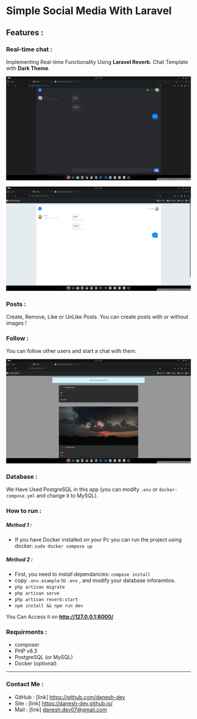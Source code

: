 # Simple Social Media With Laravel

## Features :

### Real-time chat : 
Implementing Real-time Functionality Using **Laravel Reverb**.
Chat Template with **Dark Theme**.

![dark theme](https://github.com/danesh-dev/laravel-social-media/blob/main/github%20images/chat-dark.png)

![light theme](https://github.com/danesh-dev/laravel-social-media/blob/main/github%20images/chat-light.png)

### Posts :
Create, Remove, Like or UnLike Posts.
You can create posts with or without images !

### Follow :
You can follow other users and start a chat with them.

![posts](https://github.com/danesh-dev/laravel-social-media/blob/main/github%20images/posts.png)

### Database :
We Have Used PostgreSQL in this app (you can modify `.env` or `docker-compose.yml` and change it to MySQL).
### How to run : 
##### Method 1 : 
 -  If you have Docker installed on your Pc you can run the project using docker:
  `sudo docker compose up`

##### Method 2 :
- First, you need to install dependancies: `compose install`
- copy `.env.example` to `.env` , and modify your database inforamtios.
- `php artisan migrate`
- `php artisan serve`
- `php artisan reverb:start`
- `npm install && npm run dev`

You Can Access it on **http://127.0.0.1:8000/** 

### Requirments :
- composer
- PHP v8.3
- PostgreSQL (or MySQL)
- Docker (optional)
---

### Contact Me :
- GitHub : [link] https://github.com/danesh-dev
- Site : [link] https://danesh-dev.github.io/
- Mail : [link] danesh.dev07@gmail.com
